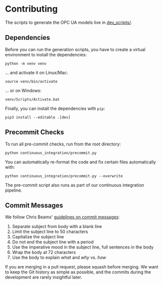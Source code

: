 # Contributing

The scripts to generate the OPC UA models live in [dev_scripts/](dev_scripts/).

## Dependencies

Before you can run the generation scripts, you have to create a virtual environment to install the dependencies:

```
python -m venv venv
```

... and activate it on Linux/Mac:

```
source venv/bin/activate
```

... or on Windows:

```
venv/Scripts/Activate.bat
```

Finally, you can install the dependencies with `pip`:

```
pip3 install --editable .[dev]
```

## Precommit Checks

To run all pre-commit checks, run from the root directory:

```
python continuous_integration/precommit.py
```

You can automatically re-format the code and fix certain files automatically with:

```
python continuous_integration/precommit.py --overwrite
```

The pre-commit script also runs as part of our continuous integration pipeline.

## Commit Messages

We follow Chris Beams' [guidelines on commit messages]:

1) Separate subject from body with a blank line
2) Limit the subject line to 50 characters
3) Capitalize the subject line
4) Do not end the subject line with a period
5) Use the imperative mood in the subject line, full sentences in the body
6) Wrap the body at 72 characters
7) Use the body to explain *what* and *why* vs. *how*

[guidelines on commit messages]: https://chris.beams.io/posts/git-commit/

If you are merging in a pull request, please squash before merging.
We want to keep the Git history as simple as possible, and the commits during the development are rarely insightful later.
